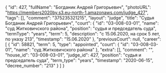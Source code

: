 {
    "id": 427,
    "fullName": "Богданик Андрей Григорьевич",
    "photoURL": "https://members2020by.s3.eu-north-1.amazonaws.com/judge_427",
    "tags": [],
    "comment": "375235321215",
    "layout": "judge",
    "title": "Судья Богданик Андрей Григорьевич",
    "court": {
        "id": "03-008-03-01",
        "name": "суд Житковичского района",
        "position": "судья и председатель суда",
        "termType": "years",
        "term": 5,
        "description": "c 15.06.2020, на срок 5 лет, по указу 213",
        "timestamp": "15.06.2020"
    },
    "previousCourt": null,
    "career": [
        {
            "id": 58821,
            "term": 5,
            "type": "appointed",
            "court": {
                "id": "03-008-03-01",
                "name": "суд Житковичского района"
            },
            "extra": [],
            "comment": "",
            "house_id": "03-008-03-01",
            "judge_id": 427,
            "position": "судья и председатель суда",
            "term_type": "years",
            "timestamp": "2020-06-15",
            "decree_number": "213"
        }
    ]
}